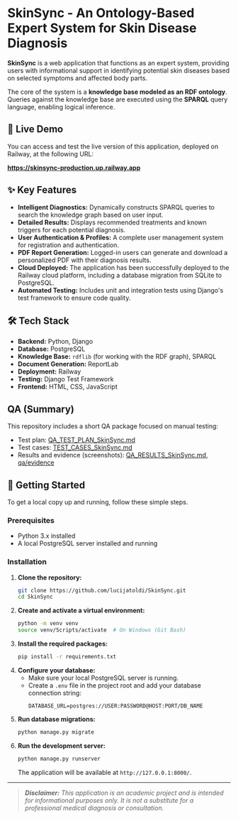 # SkinSync - An Ontology-Based Expert System for Skin Disease Diagnosis

**SkinSync** is a web application that functions as an expert system, providing users with informational support in identifying potential skin diseases based on selected symptoms and affected body parts.

The core of the system is a **knowledge base modeled as an RDF ontology**. Queries against the knowledge base are executed using the **SPARQL** query language, enabling logical inference.

## 🚀 Live Demo

You can access and test the live version of this application, deployed on Railway, at the following URL:

**https://skinsync-production.up.railway.app**


## ✨ Key Features

*   **Intelligent Diagnostics:** Dynamically constructs SPARQL queries to search the knowledge graph based on user input.
*   **Detailed Results:** Displays recommended treatments and known triggers for each potential diagnosis.
*   **User Authentication & Profiles:** A complete user management system for registration and authentication.
*   **PDF Report Generation:** Logged-in users can generate and download a personalized PDF with their diagnosis results.
*   **Cloud Deployed:** The application has been successfully deployed to the Railway cloud platform, including a database migration from SQLite to PostgreSQL.
*   **Automated Testing:** Includes unit and integration tests using Django's test framework to ensure code quality.


## 🛠️ Tech Stack

*   **Backend:** Python, Django
*   **Database:** PostgreSQL
*   **Knowledge Base:** `rdflib` (for working with the RDF graph), SPARQL
*   **Document Generation:** ReportLab
*   **Deployment:** Railway
*   **Testing:** Django Test Framework
*   **Frontend:** HTML, CSS, JavaScript

## QA (Summary)

This repository includes a short QA package focused on manual testing:
- Test plan: [QA_TEST_PLAN_SkinSync.md](./docs/qa/QA_TEST_PLAN_SkinSync.md)
- Test cases: [TEST_CASES_SkinSync.md](./docs/qa/TEST_CASES_SkinSync.md)
- Results and evidence (screenshots): [QA_RESULTS_SkinSync.md](./docs/qa/QA_RESULTS_SkinSync.md), [qa/evidence](./docs/qa/evidence/)



## 🚀 Getting Started

To get a local copy up and running, follow these simple steps.

### Prerequisites

*   Python 3.x installed
*   A local PostgreSQL server installed and running

### Installation

1.  **Clone the repository:**
    ```bash
    git clone https://github.com/lucijatoldi/SkinSync.git
    cd SkinSync
    ```
2.  **Create and activate a virtual environment:**
    ```bash
    python -m venv venv
    source venv/Scripts/activate  # On Windows (Git Bash)
    ```
3.  **Install the required packages:**
    ```bash
    pip install -r requirements.txt
    ```
4.  **Configure your database:**
    *   Make sure your local PostgreSQL server is running.
    *   Create a `.env` file in the project root and add your database connection string:
        ```
        DATABASE_URL=postgres://USER:PASSWORD@HOST:PORT/DB_NAME
        ```
5.  **Run database migrations:**
    ```bash
    python manage.py migrate
    ```
6.  **Run the development server:**
    ```bash
    python manage.py runserver
    ```
    The application will be available at `http://127.0.0.1:8000/`.

---

> _**Disclaimer:** This application is an academic project and is intended for informational purposes only. It is not a substitute for a professional medical diagnosis or consultation._
